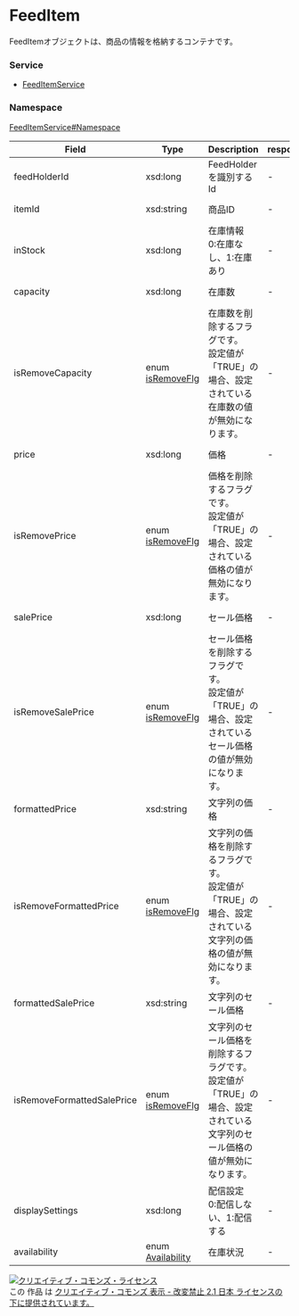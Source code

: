 

# FeedItem

FeedItemオブジェクトは、商品の情報を格納するコンテナです。

### Service

+ [FeedItemService](../../services/FeedItemService.md)

### Namespace

[FeedItemService#Namespace](../../services/FeedItemService.md#namespace)

| Field | Type | Description | response | set |
| ----- | ---- | ----------- | -------- | --------- |
| feedHolderId | xsd:long | FeedHolderを識別するId | - | Requirement<br/>NotUpdatable | |
| itemId | xsd:string | 商品ID | - | Requirement<br/>NotUpdatable | |
| inStock | xsd:long | 在庫情報<br/>0:在庫なし、1:在庫あり | - | Optional<br/>Updatable | |
| capacity | xsd:long | 在庫数 | - | Optional<br/>Updatable | |
| isRemoveCapacity | enum [isRemoveFlg](./isRemoveFlg.md) | 在庫数を削除するフラグです。<br/>設定値が「TRUE」の場合、設定されている在庫数の値が無効になります。 | - | Optional<br/>Updatable | |
| price | xsd:long | 価格 | - | Optional<br/>Updatable | |
| isRemovePrice | enum [isRemoveFlg](./isRemoveFlg.md) | 価格を削除するフラグです。<br/>設定値が「TRUE」の場合、設定されている価格の値が無効になります。 | - | Optional<br/>Updatable | |
| salePrice | xsd:long | セール価格 | - | Optional<br/>Updatable | |
| isRemoveSalePrice | enum [isRemoveFlg](./isRemoveFlg.md) | セール価格を削除するフラグです。<br/>設定値が「TRUE」の場合、設定されているセール価格の値が無効になります。 | - | Optional<br/>Updatable | |
| formattedPrice | xsd:string | 文字列の価格 | - | Optional<br/>Updatable | |
| isRemoveFormattedPrice | enum [isRemoveFlg](./isRemoveFlg.md) | 文字列の価格を削除するフラグです。<br/>設定値が「TRUE」の場合、設定されている文字列の価格の値が無効になります。 | - | Optional<br/>Updatable | |
| formattedSalePrice | xsd:string | 文字列のセール価格 | - | Optional<br/>Updatable | |
| isRemoveFormattedSalePrice | enum [isRemoveFlg](./isRemoveFlg.md) | 文字列のセール価格を削除するフラグです。<br/>設定値が「TRUE」の場合、設定されている文字列のセール価格の値が無効になります。 | - | Optional<br/>Updatable | |
| displaySettings | xsd:long | 配信設定<br/>0:配信しない、1:配信する | - | Optional<br/>Updatable | |
| availability | enum [Availability](./Availability.md) | 在庫状況 | - | Optional<br/>Updatable | |

<a rel="license" href="http://creativecommons.org/licenses/by-nd/2.1/jp/"><img alt="クリエイティブ・コモンズ・ライセンス" style="border-width:0" src="https://i.creativecommons.org/l/by-nd/2.1/jp/88x31.png" /></a><br />この 作品 は <a rel="license" href="http://creativecommons.org/licenses/by-nd/2.1/jp/">クリエイティブ・コモンズ 表示 - 改変禁止 2.1 日本 ライセンスの下に提供されています。</a>
